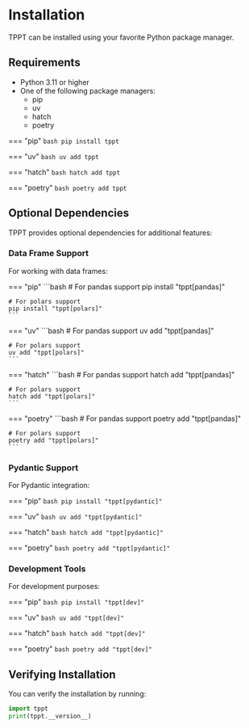 # Installation

TPPT can be installed using your favorite Python package manager.

## Requirements

- Python 3.11 or higher
- One of the following package managers:
  - pip
  - uv
  - hatch
  - poetry

=== "pip"
    ```bash
    pip install tppt
    ```

=== "uv"
    ```bash
    uv add tppt
    ```

=== "hatch"
    ```bash
    hatch add tppt
    ```

=== "poetry"
    ```bash
    poetry add tppt
    ```

## Optional Dependencies

TPPT provides optional dependencies for additional features:

### Data Frame Support

For working with data frames:

=== "pip"
    ```bash
    # For pandas support
    pip install "tppt[pandas]"

    # For polars support
    pip install "tppt[polars]"
    ```

=== "uv"
    ```bash
    # For pandas support
    uv add "tppt[pandas]"

    # For polars support
    uv add "tppt[polars]"
    ```

=== "hatch"
    ```bash
    # For pandas support
    hatch add "tppt[pandas]"

    # For polars support
    hatch add "tppt[polars]"
    ```

=== "poetry"
    ```bash
    # For pandas support
    poetry add "tppt[pandas]"

    # For polars support
    poetry add "tppt[polars]"
    ```

### Pydantic Support

For Pydantic integration:

=== "pip"
    ```bash
    pip install "tppt[pydantic]"
    ```

=== "uv"
    ```bash
    uv add "tppt[pydantic]"
    ```

=== "hatch"
    ```bash
    hatch add "tppt[pydantic]"
    ```

=== "poetry"
    ```bash
    poetry add "tppt[pydantic]"
    ```

### Development Tools

For development purposes:

=== "pip"
    ```bash
    pip install "tppt[dev]"
    ```

=== "uv"
    ```bash
    uv add "tppt[dev]"
    ```

=== "hatch"
    ```bash
    hatch add "tppt[dev]"
    ```

=== "poetry"
    ```bash
    poetry add "tppt[dev]"
    ```

## Verifying Installation

You can verify the installation by running:

```python
import tppt
print(tppt.__version__)
``` 
